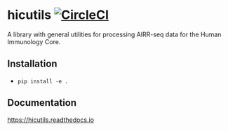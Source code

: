 # hicutils [![CircleCI](https://dl.circleci.com/status-badge/img/gh/PennHIC/hicutils/tree/main.svg?style=shield&circle-token=d82ebcedfac4e366afd9583d6b7df4f7aa854eae)](https://dl.circleci.com/status-badge/redirect/gh/PennHIC/hicutils/tree/main)

A library with general utilities for processing AIRR-seq data for the Human Immunology Core.

## Installation

- `pip install -e .`

## Documentation

https://hicutils.readthedocs.io
